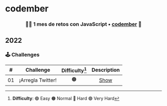 # codember

<h3 align="center">👨‍💻 1 mes de retos con JavaScript • <a href="https://codember.dev">codember</a> 🚀</h3>

## 2022

### 🕹️ Challenges

|  #  |                             Challenge                             | Difficulty[^1] |                Description                 |
| :-: | :---------------------------------------------------------------: | :------------: | :----------------------------------------: |
| 01  |                         ¡Arregla Twitter!                         |       🟠       | [Show](./challenge01/challenge01.md)       |

[^1]: **Difficulty**: 🟢 Easy 🟠 Normal 🔴 Hard 🟣 Very Hard